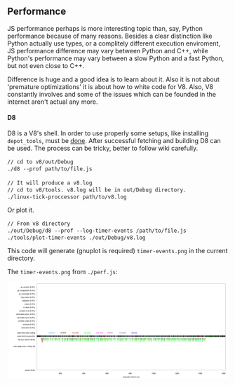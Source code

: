 ## Performance
JS performance perhaps is more interesting topic than, say, Python performance because of many reasons. Besides a clear distinction like Python actually use types, or a complitely different execution enviroment, JS performance difference may vary between Python and C++, while Python's performance may vary between a slow Python and a fast Python, but not even close to C++.

Difference is huge and a good idea is to learn about it. Also it is not about 'premature optimizations' it is about how to white code for V8. Also, V8 constantly involves and some of the issues which can be founded in the internet aren't actual any more.

#### D8
D8 is a V8's shell. In order to use properly some setups, like installing `depot_tools`,  must be [done](https://github.com/v8/v8/wiki/Building%20with%20Gyp). After successful fetching and building D8 can be used. The process can be tricky, better to follow wiki carefully.

```
// cd to v8/out/Debug
./d8 --prof path/to/file.js

// It will produce a v8.log
// cd to v8/tools. v8.log will be in out/Debug directory.
./linux-tick-proccessor path/to/v8.log
```

Or plot it.

```
// From v8 directory
./out/Debug/d8 --prof --log-timer-events /path/to/file.js
./tools/plot-timer-events ./out/Debug/v8.log
```
This code will generate (gnuplot is required) `timer-events.png` in the current directory.

The `timer-events.png` from `./perf.js`:

![perf.js](https://github.com/pvlbzn/Today/blob/master/Jul8/timer-events.png "Plotted Performance")

